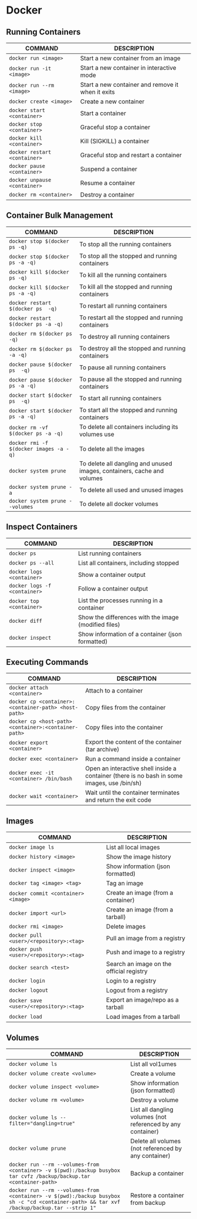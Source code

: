 # Docker

## Running Containers

| COMMAND                      | DESCRIPTION                                       |
| ---------------------------- | ------------------------------------------------- |
| `docker run <image>`         | Start a new container from an image               |
| `docker run -it <image>`     | Start a new container in interactive mode         |
| `docker run --rm <image>`    | Start a new container and remove it when it exits |
| `docker create <image>`      | Create a new container                            |
| `docker start <container>`   | Start a container                                 |
| `docker stop <container>`    | Graceful stop a container                         |
| `docker kill <container>`    | Kill (SIGKILL) a container                        |
| `docker restart <container>` | Graceful stop and restart a container             |
| `docker pause <container>`   | Suspend a container                               |
| `docker unpause <container>` | Resume a container                                |
| `docker rm <container>`      | Destroy a container                               |

## Container Bulk Management

| COMMAND                                | DESCRIPTION                                                             |
| -------------------------------------- | ----------------------------------------------------------------------- |
| `docker stop $(docker ps -q)`          | To stop all the running containers                                      |
| `docker stop $(docker ps -a -q)`       | To stop all the stopped and running containers                          |
| `docker kill $(docker ps -q)`          | To kill all the running containers                                      |
| `docker kill $(docker ps -a -q)`       | To kill all the stopped and running containers                          |
| `docker restart $(docker ps  -q)`      | To restart all running containers                                       |
| `docker restart $(docker ps -a -q)`    | To restart all the stopped and running containers                       |
| `docker rm $(docker ps  -q)`           | To destroy all running containers                                       |
| `docker rm $(docker ps -a -q)`         | To destroy all the stopped and running containers                       |
| `docker pause $(docker ps  -q)`        | To pause all running containers                                         |
| `docker pause $(docker ps -a -q)`      | To pause all the stopped and running containers                         |
| `docker start $(docker ps  -q)`        | To start all running containers                                         |
| `docker start $(docker ps -a -q)`      | To start all the stopped and running containers                         |
| `docker rm -vf $(docker ps -a -q)`     | To delete all containers including its volumes use                      |
| `docker rmi -f $(docker images -a -q)` | To delete all the images                                                |
| `docker system prune`                  | To delete all dangling and unused images, containers, cache and volumes |
| `docker system prune -a`               | To delete all used and unused images                                    |
| `docker system prune --volumes`        | To delete all docker volumes                                            |

## Inspect Containers

| COMMAND                      | DESCRIPTION                                          |
| ---------------------------- | ---------------------------------------------------- |
| `docker ps`                  | List running containers                              |
| `docker ps --all`            | List all containers, including stopped               |
| `docker logs <container>`    | Show a container output                              |
| `docker logs -f <container>` | Follow a container output                            |
| `docker top <container>`     | List the processes running in a container            |
| `docker diff`                | Show the differences with the image (modified files) |
| `docker inspect`             | Show information of a container (json formatted)     |

## Executing Commands

| COMMAND                                              | DESCRIPTION                                                                                 |
| ---------------------------------------------------- | ------------------------------------------------------------------------------------------- |
| `docker attach <container>`                          | Attach to a container                                                                       |
| `docker cp <container>:<container-path> <host-path>` | Copy files from the container                                                               |
| `docker cp <host-path> <container>:<container-path>` | Copy files into the container                                                               |
| `docker export <container>`                          | Export the content of the container (tar archive)                                           |
| `docker exec <container>`                            | Run a command inside a container                                                            |
| `docker exec -it <container> /bin/bash`              | Open an interactive shell inside a container (there is no bash in some images, use /bin/sh) |
| `docker wait <container>`                            | Wait until the container terminates and return the exit code                                |

## Images

| COMMAND                                 | DESCRIPTION                              |
| --------------------------------------- | ---------------------------------------- |
| `docker image ls`                       | List all local images                    |
| `docker history <image>`                | Show the image history                   |
| `docker inspect <image>`                | Show information (json formatted)        |
| `docker tag <image> <tag>`              | Tag an image                             |
| `docker commit <container> <image>`     | Create an image (from a container)       |
| `docker import <url>`                   | Create an image (from a tarball)         |
| `docker rmi <image>`                    | Delete images                            |
| `docker pull <user>/<repository>:<tag>` | Pull an image from a registry            |
| `docker push <user>/<repository>:<tag>` | Push and image to a registry             |
| `docker search <test>`                  | Search an image on the official registry |
| `docker login`                          | Login to a registry                      |
| `docker logout`                         | Logout from a registry                   |
| `docker save <user>/<repository>:<tag>` | Export an image/repo as a tarball        |
| `docker load`                           | Load images from a tarball               |

## Volumes

| COMMAND                                                                                                                                    | DESCRIPTION                                                 |
| ------------------------------------------------------------------------------------------------------------------------------------------ | ----------------------------------------------------------- |
| `docker volume ls`                                                                                                                         | List all vol1umes                                           |
| `docker volume create <volume>`                                                                                                            | Create a volume                                             |
| `docker volume inspect <volume>`                                                                                                           | Show information (json formatted)                           |
| `docker volume rm <volume>`                                                                                                                | Destroy a volume                                            |
| `docker volume ls --filter="dangling=true"`                                                                                                | List all dangling volumes (not referenced by any container) |
| `docker volume prune`                                                                                                                      | Delete all volumes (not referenced by any container)        |
| `docker run --rm --volumes-from <container> -v $(pwd):/backup busybox tar cvfz /backup/backup.tar <container-path>`                        | Backup a container                                          |
| `docker run --rm --volumes-from <container> -v $(pwd):/backup busybox sh -c "cd <container-path> && tar xvf /backup/backup.tar --strip 1"` | Restore a container from backup                             |
